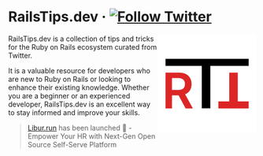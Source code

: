# RailsTips.dev &middot; <a href="https://twitter.com/railstips_dev"><img alt="Follow Twitter" src="https://img.shields.io/twitter/follow/railstips_dev?style=social"></a>

<img align="right" height="200" width="200" title="RailsTips.dev logo" src="https://raw.githubusercontent.com/maful/railstips.dev/main/public/favicon.svg">

RailsTips.dev is a collection of tips and tricks for the Ruby on Rails ecosystem curated from Twitter.

It is a valuable resource for developers who are new to Ruby on Rails or looking to enhance their existing knowledge. Whether you are a beginner or an experienced developer, RailsTips.dev is an excellent way to stay informed and improve your skills.

> [Libur.run](https://github.com/maful/libur.run) has been launched 🚀 - Empower Your HR with Next-Gen Open Source Self-Serve Platform
